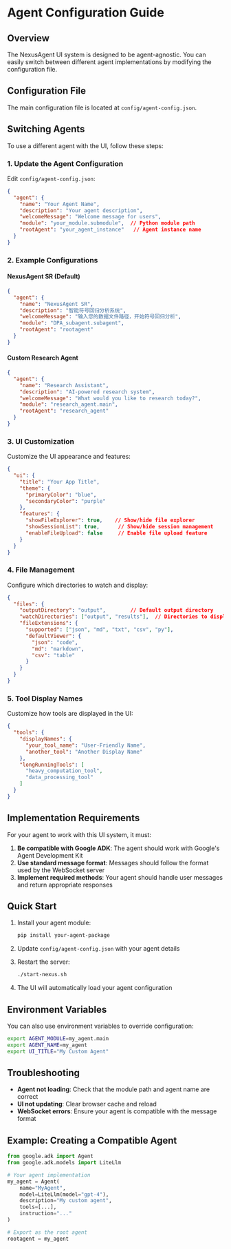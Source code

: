 # Agent Configuration Guide

## Overview

The NexusAgent UI system is designed to be agent-agnostic. You can easily switch between different agent implementations by modifying the configuration file.

## Configuration File

The main configuration file is located at `config/agent-config.json`.

## Switching Agents

To use a different agent with the UI, follow these steps:

### 1. Update the Agent Configuration

Edit `config/agent-config.json`:

```json
{
  "agent": {
    "name": "Your Agent Name",
    "description": "Your agent description",
    "welcomeMessage": "Welcome message for users",
    "module": "your_module.submodule",  // Python module path
    "rootAgent": "your_agent_instance"   // Agent instance name
  }
}
```

### 2. Example Configurations

#### NexusAgent SR (Default)
```json
{
  "agent": {
    "name": "NexusAgent SR",
    "description": "智能符号回归分析系统",
    "welcomeMessage": "输入您的数据文件路径，开始符号回归分析",
    "module": "DPA_subagent.subagent",
    "rootAgent": "rootagent"
  }
}
```

#### Custom Research Agent
```json
{
  "agent": {
    "name": "Research Assistant",
    "description": "AI-powered research system",
    "welcomeMessage": "What would you like to research today?",
    "module": "research_agent.main",
    "rootAgent": "research_agent"
  }
}
```

### 3. UI Customization

Customize the UI appearance and features:

```json
{
  "ui": {
    "title": "Your App Title",
    "theme": {
      "primaryColor": "blue",
      "secondaryColor": "purple"
    },
    "features": {
      "showFileExplorer": true,    // Show/hide file explorer
      "showSessionList": true,      // Show/hide session management
      "enableFileUpload": false     // Enable file upload feature
    }
  }
}
```

### 4. File Management

Configure which directories to watch and display:

```json
{
  "files": {
    "outputDirectory": "output",        // Default output directory
    "watchDirectories": ["output", "results"],  // Directories to display
    "fileExtensions": {
      "supported": ["json", "md", "txt", "csv", "py"],
      "defaultViewer": {
        "json": "code",
        "md": "markdown",
        "csv": "table"
      }
    }
  }
}
```

### 5. Tool Display Names

Customize how tools are displayed in the UI:

```json
{
  "tools": {
    "displayNames": {
      "your_tool_name": "User-Friendly Name",
      "another_tool": "Another Display Name"
    },
    "longRunningTools": [
      "heavy_computation_tool",
      "data_processing_tool"
    ]
  }
}
```

## Implementation Requirements

For your agent to work with this UI system, it must:

1. **Be compatible with Google ADK**: The agent should work with Google's Agent Development Kit
2. **Use standard message format**: Messages should follow the format used by the WebSocket server
3. **Implement required methods**: Your agent should handle user messages and return appropriate responses

## Quick Start

1. Install your agent module:
   ```bash
   pip install your-agent-package
   ```

2. Update `config/agent-config.json` with your agent details

3. Restart the server:
   ```bash
   ./start-nexus.sh
   ```

4. The UI will automatically load your agent configuration

## Environment Variables

You can also use environment variables to override configuration:

```bash
export AGENT_MODULE=my_agent.main
export AGENT_NAME=my_agent
export UI_TITLE="My Custom Agent"
```

## Troubleshooting

- **Agent not loading**: Check that the module path and agent name are correct
- **UI not updating**: Clear browser cache and reload
- **WebSocket errors**: Ensure your agent is compatible with the message format

## Example: Creating a Compatible Agent

```python
from google.adk import Agent
from google.adk.models import LiteLlm

# Your agent implementation
my_agent = Agent(
    name="MyAgent",
    model=LiteLlm(model="gpt-4"),
    description="My custom agent",
    tools=[...],
    instruction="..."
)

# Export as the root agent
rootagent = my_agent
```